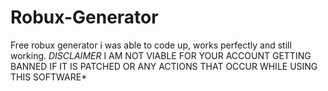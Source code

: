# Robux-Generator
Free robux generator i was able to code up, works perfectly and still working.
*DISCLAIMER* I AM NOT VIABLE FOR YOUR ACCOUNT GETTING BANNED IF IT IS PATCHED OR ANY ACTIONS THAT OCCUR WHILE USING THIS SOFTWARE*
